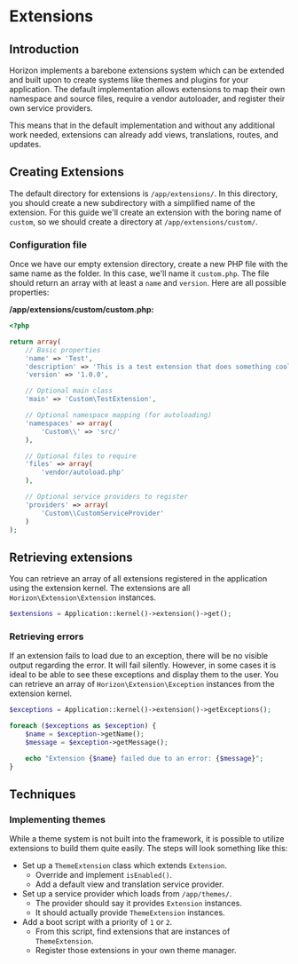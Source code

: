 # Extensions

## Introduction

Horizon implements a barebone extensions system which can be extended and built upon to create systems like themes and
plugins for your application. The default implementation allows extensions to map their own namespace and source files,
require a vendor autoloader, and register their own service providers.

This means that in the default implementation and without any additional work needed, extensions can already add views,
translations, routes, and updates.

## Creating Extensions

The default directory for extensions is `/app/extensions/`. In this directory, you should create a new subdirectory
with a simplified name of the extension. For this guide we'll create an extension with the boring name of `custom`, so
we should create a directory at `/app/extensions/custom/`.

### Configuration file

Once we have our empty extension directory, create a new PHP file with the same name as the folder. In this case, we'll
name it `custom.php`. The file should return an array with at least a `name` and `version`. Here are all possible
properties:

**/app/extensions/custom/custom.php:**
```php
<?php

return array(
    // Basic properties
    'name' => 'Test',
    'description' => 'This is a test extension that does something cool.',
    'version' => '1.0.0',

    // Optional main class
    'main' => 'Custom\TestExtension',

    // Optional namespace mapping (for autoloading)
    'namespaces' => array(
        'Custom\\' => 'src/'
    ),

    // Optional files to require
    'files' => array(
        'vendor/autoload.php'
    ),

    // Optional service providers to register
    'providers' => array(
        'Custom\\CustomServiceProvider'
    )
);
```

## Retrieving extensions

You can retrieve an array of all extensions registered in the application using the extension kernel. The extensions
are all `Horizon\Extension\Extension` instances.

```php
$extensions = Application::kernel()->extension()->get();
```

### Retrieving errors

If an extension fails to load due to an exception, there will be no visible output regarding the error. It will fail
silently. However, in some cases it is ideal to be able to see these exceptions and display them to the user. You can
retrieve an array of `Horizon\Extension\Exception` instances from the extension kernel.

```php
$exceptions = Application::kernel()->extension()->getExceptions();

foreach ($exceptions as $exception) {
    $name = $exception->getName();
    $message = $exception->getMessage();

    echo "Extension {$name} failed due to an error: {$message}";
}
```

## Techniques

### Implementing themes

While a theme system is not built into the framework, it is possible to utilize extensions to build them quite easily.
The steps will look something like this:

- Set up a `ThemeExtension` class which extends `Extension`.
  - Override and implement `isEnabled()`.
  - Add a default view and translation service provider.
- Set up a service provider which loads from `/app/themes/`.
  - The provider should say it provides `Extension` instances.
  - It should actually provide `ThemeExtension` instances.
- Add a boot script with a priority of `1` or `2`.
  - From this script, find extensions that are instances of `ThemeExtension`.
  - Register those extensions in your own theme manager.
